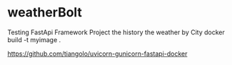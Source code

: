# weatherBolt 

Testing FastApi Framework
Project the history the weather by City
docker build -t myimage .


https://github.com/tiangolo/uvicorn-gunicorn-fastapi-docker

